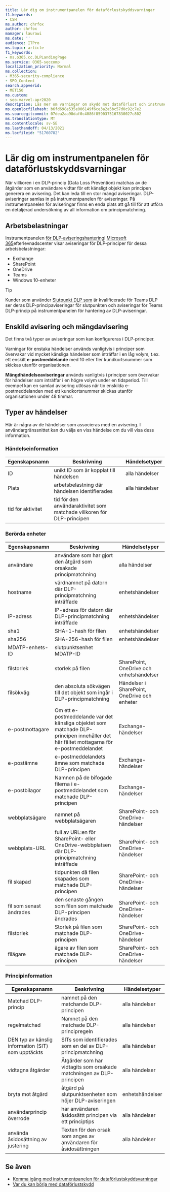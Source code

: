 ```yaml
---
title: Lär dig om instrumentpanelen för dataförlustskyddsvarningar
f1.keywords:
- CSH
ms.author: chrfox
author: chrfox
manager: laurawi
ms.date: ''
audience: ITPro
ms.topic: article
f1_keywords:
- ms.o365.cc.DLPLandingPage
ms.service: O365-seccomp
localization_priority: Normal
ms.collection:
- M365-security-compliance
- SPO_Content
search.appverid:
- MET150
ms.custom:
- seo-marvel-apr2020
description: Läs mer om varningar om skydd mot dataförlust och instrumentpanelen för aviseringar.
ms.openlocfilehash: b6fd698e535e006149f6ce3a2a5bc57d0c92c7e2
ms.sourcegitcommit: 07dea2aa98daf0c4086f8590375167830027c802
ms.translationtype: MT
ms.contentlocale: sv-SE
ms.lasthandoff: 04/13/2021
ms.locfileid: "51760782"
---
```

# <a name="learn-about-the-data-loss-prevention-alerts-dashboard"></a>Lär dig om instrumentpanelen för dataförlustskyddsvarningar

När villkoren i en DLP-princip (Data Loss Prevention) matchas av de åtgärder som en användare vidtar för ett känsligt objekt kan principen generera en avisering. Det kan leda till en stor mängd aviseringar. DLP-aviseringar samlas in på instrumentpanelen för aviseringar. På instrumentpanelen för aviseringar finns en enda plats att gå till för att utföra en detaljerad undersökning av all information om principmatchning.  

<!-- [Microsoft 365 compliance center](https://compliance.microsoft.com/)-->

## <a name="workloads"></a>Arbetsbelastningar

Instrumentpanelen [för DLP-aviseringshantering](https://compliance.microsoft.com/datalossprevention?viewid=dlpalerts)i [Microsoft 365](https://compliance.microsoft.com/)efterlevnadscenter visar aviseringar för DLP-principer för dessa arbetsbelastningar:

- Exchange
- SharePoint
- OneDrive
- Teams
- Windows 10-enheter 

> [!TIP]
> Kunder som använder [Slutpunkt DLP som](endpoint-dlp-learn-about.md) är kvalificerade för Teams DLP ser deras DLP-principaviseringar för slutpunkten och aviseringar för Teams DLP-princip på instrumentpanelen för hantering av DLP-aviseringar. [](dlp-microsoft-teams.md)

## <a name="single-alert-and-aggregate-alert"></a>Enskild avisering och mängdavisering

Det finns två typer av aviseringar som kan konfigureras i DLP-principer.

Varningar för enstaka händelser används vanligtvis i principer som övervakar vid mycket känsliga händelser som inträffar i en låg volym, t.ex. ett enskilt **e-postmeddelande** med 10 eller fler kundkortsnummer som skickas utanför organisationen.

**Mängdhändelseaviseringar** används vanligtvis i principer som övervakar för händelser som inträffar i en högre volym under en tidsperiod. Till exempel kan en samlad avisering utlösas när tio enskilda e-postmeddelanden med ett kundkortsnummer skickas utanför organisationen under 48 timmar.

## <a name="types-of-events"></a>Typer av händelser

Här är några av de händelser som associeras med en avisering. I användargränssnittet kan du välja en viss händelse om du vill visa dess information. 

### <a name="event-details"></a>Händelseinformation

|Egenskapsnamn  |Beskrivning  |Händelsetyper  |
|---------|---------|---------|
|ID |unikt ID som är kopplat till händelsen |alla händelser |
|Plats |arbetsbelastning där händelsen identifierades|alla händelser |
|tid för aktivitet     |tid för den användaraktivitet som matchade villkoren för DLP-principen |

### <a name="impacted-entities"></a>Berörda enheter

|Egenskapsnamn |Beskrivning| Händelsetyper|
|---------|---------|---------|
|användare | användare som har gjort den åtgärd som orsakade principmatchning | alla händelser|
|hostname | värdnamnet på datorn där DLP-principmatchning inträffade | enhetshändelser|
|IP-adress | IP-adress för datorn där DLP-principmatchning inträffade | enhetshändelser|
|sha1 |SHA-1-hash för filen | enhetshändelser|
|sha256 | SHA-256-hash för filen | enhetshändelser|
|MDATP-enhets-ID | slutpunktsenhet MDATP-ID|
|filstorlek | storlek på filen| SharePoint, OneDrive och enhetshändelser|
|filsökväg | den absoluta sökvägen till det objekt som ingår i DLP-principmatchning | Händelser i SharePoint, OneDrive och enheter|
|e-postmottagare |Om ett e-postmeddelande var det känsliga objektet som matchade DLP-principen innehåller det här fältet mottagarna för e-postmeddelandet| Exchange-händelser|
|e-postämne |e-postmeddelandets ämne som matchade DLP-principen |Exchange-händelser|
|e-postbilagor | Namnen på de bifogade filerna i e-postmeddelandet som matchade DLP-principen| Exchange-händelser|
|webbplatsägare |namnet på webbplatsägaren| SharePoint- och OneDrive-händelser|
|webbplats-URL |full av URL:en för SharePoint- eller OneDrive-webbplatsen där DLP-principmatchning inträffade |SharePoint- och OneDrive-händelser|
|fil skapad |tidpunkten då filen skapades som matchade DLP-principen |SharePoint- och OneDrive-händelser|
|fil som senast ändrades | den senaste gången som filen som matchade DLP-principen ändrades | SharePoint- och OneDrive-händelser|
|filstorlek | Storlek på filen som matchade DLP-principen |SharePoint- och OneDrive-händelser|
|filägare |ägare av filen som matchade DLP-principen |SharePoint- och OneDrive-händelser|  

### <a name="policy-details"></a>Principinformation

|Egenskapsnamn |Beskrivning |Händelsetyper |
|---------|---------|---------|
|Matchad DLP-princip |namnet på den matchande DLP-principen |alla händelser|
|regelmatchad |Namnet på den matchade DLP-principregeln |alla händelser|
|DEN typ av känslig information (SIT) som upptäckts|SITs som identifierades som en del av DLP-principmatchning |alla händelser|
|vidtagna åtgärder |Åtgärder som har vidtagits som orsakade matchningen av DLP-principen| alla händelser|
|bryta mot åtgärd | åtgärd på slutpunktsenheten som höjer DLP-aviseringen| enhetshändelser | 
|användarprincip överrode |har användaren åsidosättt principen via ett principtips | alla händelser|
|använda åsidosättning av justering |Texten för den orsak som anges av användaren för åsidosättningen | alla händelser|   

## <a name="see-also"></a>Se även

- [Komma igång med instrumentpanelen för dataförlustskyddsvarningar](dlp-alerts-dashboard-get-started.md)
- [Var du kan börja med dataförlustskydd](create-test-tune-dlp-policy.md#where-to-start-with-data-loss-prevention)